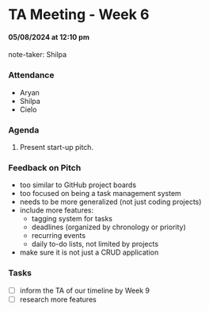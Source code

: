 # TA Meeting - Week 6
#### 05/08/2024 at 12:10 pm 
note-taker: Shilpa
### Attendance
- Aryan
- Shilpa
- Cielo

### Agenda
1. Present start-up pitch.

### Feedback on Pitch
- too similar to GitHub project boards
- too focused on being a task management system
- needs to be more generalized (not just coding projects)
- include more features:
    - tagging system for tasks
    - deadlines (organized by chronology or priority)
    - recurring events
    - daily to-do lists, not limited by projects
- make sure it is not just a CRUD application

### Tasks
- [ ] inform the TA of our timeline by Week 9
- [ ] research more features
